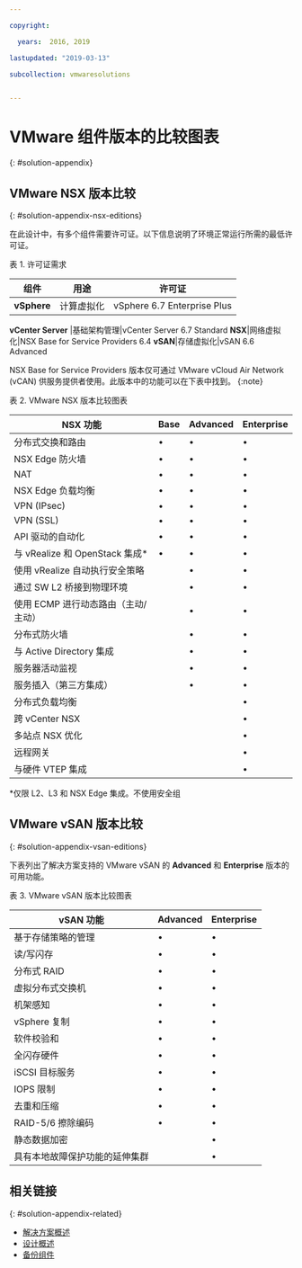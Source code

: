 ```yaml
---

copyright:

  years:  2016, 2019

lastupdated: "2019-03-13"

subcollection: vmwaresolutions


---
```


# VMware 组件版本的比较图表
{: #solution-appendix}

## VMware NSX 版本比较
{: #solution-appendix-nsx-editions}

在此设计中，有多个组件需要许可证。以下信息说明了环境正常运行所需的最低许可证。

表 1. 许可证需求

组件|用途|许可证
----------|---------|-------------
**vSphere**|计算虚拟化|vSphere 6.7 Enterprise Plus
**vCenter Server**
   |基础架构管理|vCenter Server 6.7 Standard
**NSX**|网络虚拟化|NSX Base for Service Providers 6.4
**vSAN**|存储虚拟化|vSAN 6.6 Advanced

NSX Base for Service Providers 版本仅可通过 VMware vCloud Air Network (vCAN) 供服务提供者使用。此版本中的功能可以在下表中找到。
{:note}

表 2. VMware NSX 版本比较图表

|NSX 功能| Base | Advanced | Enterprise |
|-----------------------------------------------|------|----------|------------|
|分布式交换和路由| •    | •        | •          |
|NSX Edge 防火墙| •    | •        | •          |
|NAT| •    | •        | •          |
|NSX Edge 负载均衡| •    | •        | •          |
|VPN (IPsec)| •    | •        | •          |
|VPN (SSL)| •    | •        | •          |
|API 驱动的自动化| •    | •        | •          |
|与 vRealize 和 OpenStack 集成\*| •    | •        | •          |
|使用 vRealize 自动执行安全策略|      | •        | •          |
|通过 SW L2 桥接到物理环境|      | •        | •          |
|使用 ECMP 进行动态路由（主动/主动）|      | •        | •          |
|分布式防火墙|      | •        | •          |
|与 Active Directory 集成|      | •        | •          |
|服务器活动监视|      | •        | •          |
|服务插入（第三方集成）|      | •        | •          |
|分布式负载均衡|      |          | •          |
|跨 vCenter NSX|      |          | •          |
|多站点 NSX 优化|      |          | •          |
|远程网关|      |          | •          |
|与硬件 VTEP 集成|      |          | •          |
\*仅限 L2、L3 和 NSX Edge 集成。不使用安全组

## VMware vSAN 版本比较
{: #solution-appendix-vsan-editions}

下表列出了解决方案支持的 VMware vSAN 的 **Advanced** 和 **Enterprise** 版本的可用功能。

表 3. VMware vSAN 版本比较图表

|vSAN 功能| Advanced | Enterprise |
|-------------------------------------------------|----------|------------|
|基于存储策略的管理| •        | •          |
|读/写闪存| •        | •          |
|分布式 RAID| •        | •          |
|虚拟分布式交换机| •        | •          |
|机架感知| •        | •          |
|vSphere 复制| •        | •          |
|软件校验和| •        | •          |
|全闪存硬件| •        | •          |
|iSCSI 目标服务| •        | •          |
|IOPS 限制| •        | •          |
|去重和压缩| •        | •          |
|RAID-5/6 擦除编码| •        | •          |
|静态数据加密|          | •          |
|具有本地故障保护功能的延伸集群|          | •          |

## 相关链接
{: #solution-appendix-related}

* [解决方案概述](/docs/services/vmwaresolutions/archiref/solution?topic=vmware-solutions-solution_overview)
* [设计概述](/docs/services/vmwaresolutions/archiref/solution?topic=vmware-solutions-design_overview)
* [备份组件](/docs/services/vmwaresolutions/archiref/solution?topic=vmware-solutions-solution_backingup)

